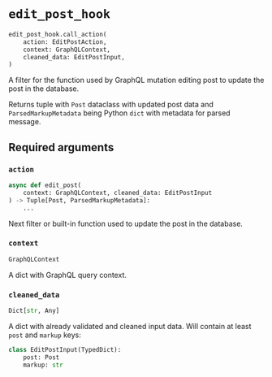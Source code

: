 # `edit_post_hook`

```python
edit_post_hook.call_action(
    action: EditPostAction,
    context: GraphQLContext,
    cleaned_data: EditPostInput,
)
```

A filter for the function used by GraphQL mutation editing post to update the post in the database.

Returns tuple with `Post` dataclass with updated post data and `ParsedMarkupMetadata` being Python `dict` with metadata for parsed message.


## Required arguments

### `action`

```python
async def edit_post(
    context: GraphQLContext, cleaned_data: EditPostInput
) -> Tuple[Post, ParsedMarkupMetadata]:
    ...
```

Next filter or built-in function used to update the post in the database.


### `context`

```python
GraphQLContext
```

A dict with GraphQL query context.


### `cleaned_data`

```python
Dict[str, Any]
```

A dict with already validated and cleaned input data. Will contain at least `post` and `markup` keys:

```python
class EditPostInput(TypedDict):
    post: Post
    markup: str
```